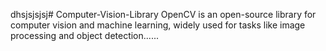 dhsjsjsjsj# Computer-Vision-Library
OpenCV is an open-source library for computer vision and machine learning, widely used for tasks like image processing and object detection......
